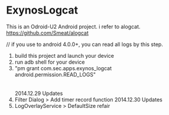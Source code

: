 ExynosLogcat
============

This is an Odroid-U2 Android project. i refer to alogcat. https://github.com/Smeat/alogcat

// if you use to android 4.0.0+, you can read all logs by this step.<br>
1. build this project and launch your device<br>
2. run adb shell for your device<br>
3. "pm grant com.sec.apps.exynos_logcat android.permission.READ_LOGS"<br>
<br><br>
2014.12.29 Updates<br>
1. Filter Dialog > Add timer record function
2014.12.30 Updates<br>
1. LogOverlayService > DefaultSize refair
